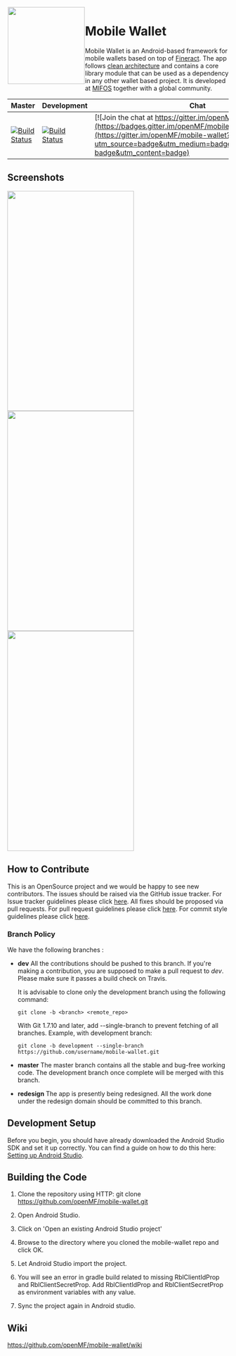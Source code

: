 <img height='175' src="https://user-images.githubusercontent.com/37406965/51083189-d5dc3a80-173b-11e9-8ca0-28015e0893ac.png" align="left" hspace="1" vspace="1">

# Mobile Wallet

Mobile Wallet is an Android-based framework for mobile wallets based on top of <a href='https://github.com/openMF/mobile-wallet/wiki/Fineract-backend'>Fineract</a>. The app follows 
<a href='https://github.com/openMF/mobile-wallet/wiki/Architecture'>clean architecture</a> and contains a core library module
that can be used as a dependency in any other wallet based project. It is developed at <a href='https://mifos.org/'>MIFOS</a> together with a global community.


| Master | Development | Chat |
|------------|-----------------|-----------------|
| [![Build Status](https://travis-ci.com/openMF/mobile-wallet.svg?branch=master)](https://travis-ci.com/openMF/mobile-wallet) | [![Build Status](https://travis-ci.com/openMF/mobile-wallet.svg?branch=dev)](https://travis-ci.com/openMF/mobile-wallet) | [![Join the chat at https://gitter.im/openMF/mobile-wallet](https://badges.gitter.im/openMF/mobile-wallet.svg)](https://gitter.im/openMF/mobile-wallet?utm_source=badge&utm_medium=badge&utm_campaign=pr-badge&utm_content=badge) |

## Screenshots

<p>
  <img src="https://user-images.githubusercontent.com/37406965/51085243-86f2cd00-175c-11e9-9f5e-8a2324cfda4a.jpg" width="288" height="500" />
  <img src="https://user-images.githubusercontent.com/37406965/51085245-8823fa00-175c-11e9-949a-c5292037b970.jpg" width="288" height="500" /> 
  <img src="https://user-images.githubusercontent.com/37406965/51085246-89552700-175c-11e9-9a5b-5a85ecb5bfae.jpg" width="288" height="500" />
</p>

## How to Contribute

This is an OpenSource project and we would be happy to see new contributors. The issues should be raised via the GitHub issue tracker.
For Issue tracker guidelines please click <a href="https://github.com/openMF/mobile-wallet/blob/master/.github/CONTRIBUTING.md">here</a>. All fixes should be proposed via pull requests.
For pull request guidelines please click <a href="https://github.com/openMF/mobile-wallet/blob/master/.github/CONTRIBUTING.md">here</a>. For commit style guidelines please click <a href="https://github.com/openMF/mobile-wallet/wiki/Commit-style-guide">here</a>.

### Branch Policy

We have the following branches :

 * **dev**
     All the contributions should be pushed to this branch. If you're making a contribution,
     you are supposed to make a pull request to _dev_.
     Please make sure it passes a build check on Travis.

     It is advisable to clone only the development branch using the following command:

    `git clone -b <branch> <remote_repo>`
    
    With Git 1.7.10 and later, add --single-branch to prevent fetching of all branches. Example, with development branch:

    `git clone -b development --single-branch https://github.com/username/mobile-wallet.git`

 * **master**
   The master branch contains all the stable and bug-free working code. The development branch once complete will be merged with this branch.
   
 * **redesign**
   The app is presently being redesigned. All the work done under the redesign domain should be committed to this branch.
   
## Development Setup

Before you begin, you should have already downloaded the Android Studio SDK and set it up correctly. You can find a guide on how to do this here: [Setting up Android Studio](http://developer.android.com/sdk/installing/index.html?pkg=studio).

## Building the Code

1. Clone the repository using HTTP: git clone https://github.com/openMF/mobile-wallet.git

2. Open Android Studio.

3. Click on 'Open an existing Android Studio project'

4. Browse to the directory where you cloned the mobile-wallet repo and click OK.

5. Let Android Studio import the project.

6. You will see an error in gradle build related to missing RblClientIdProp and RblClientSecretProp. Add RblClientIdProp and RblClientSecretProp as environment variables with any value.

7. Sync the project again in Android studio.

## Wiki

https://github.com/openMF/mobile-wallet/wiki
